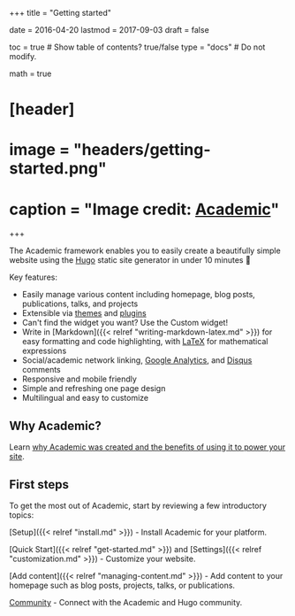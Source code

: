+++
title = "Getting started"

date = 2016-04-20
lastmod = 2017-09-03
draft = false

toc = true  # Show table of contents? true/false
type = "docs"  # Do not modify.

math = true

# [header]
# image = "headers/getting-started.png"
# caption = "Image credit: [**Academic**](https://github.com/gcushen/hugo-academic/)"
+++

The Academic framework enables you to easily create a beautifully simple website using the [Hugo](https://gohugo.io) static site generator in under 10 minutes :rocket:

Key features:

- Easily manage various content including homepage, blog posts, publications, talks, and projects
- Extensible via [themes](../themes/) and [plugins](../widgets/)
- Can't find the widget you want? Use the Custom widget!
- Write in [Markdown]({{< relref "writing-markdown-latex.md" >}}) for easy formatting and code highlighting, with [LaTeX](https://en.wikibooks.org/wiki/LaTeX/Mathematics) for mathematical expressions
- Social/academic network linking, [Google Analytics](https://analytics.google.com), and [Disqus](https://disqus.com) comments
- Responsive and mobile friendly
- Simple and refreshing one page design
- Multilingual and easy to customize

## Why Academic?

Learn [why Academic was created and the benefits of using it to power your site](https://georgecushen.com/create-your-website-with-hugo/).

## First steps

To get the most out of Academic, start by reviewing a few introductory topics:

[Setup]({{< relref "install.md" >}}) - Install Academic for your platform.

[Quick Start]({{< relref "get-started.md" >}}) and [Settings]({{< relref "customization.md" >}}) - Customize your website.

[Add content]({{< relref "managing-content.md" >}}) - Add content to your homepage such as blog posts, projects, talks, or publications.

[Community](http://discuss.gohugo.io) - Connect with the Academic and Hugo community.
